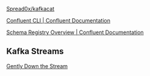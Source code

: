 
[Spread0x/kafkacat](https://github.com/Spread0x/kafkacat)

[Confluent CLI | Confluent Documentation](https://docs.confluent.io/confluent-cli/current/)

[Schema Registry Overview | Confluent Documentation](https://docs.confluent.io/platform/current/schema-registry/)

## Kafka Streams

[Gently Down the Stream](https://www.gentlydownthe.stream/#/1)
